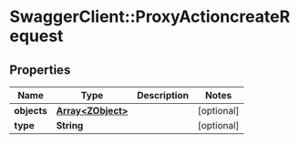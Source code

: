 # SwaggerClient::ProxyActioncreateRequest

## Properties
Name | Type | Description | Notes
------------ | ------------- | ------------- | -------------
**objects** | [**Array&lt;ZObject&gt;**](ZObject.md) |  | [optional] 
**type** | **String** |  | [optional] 


